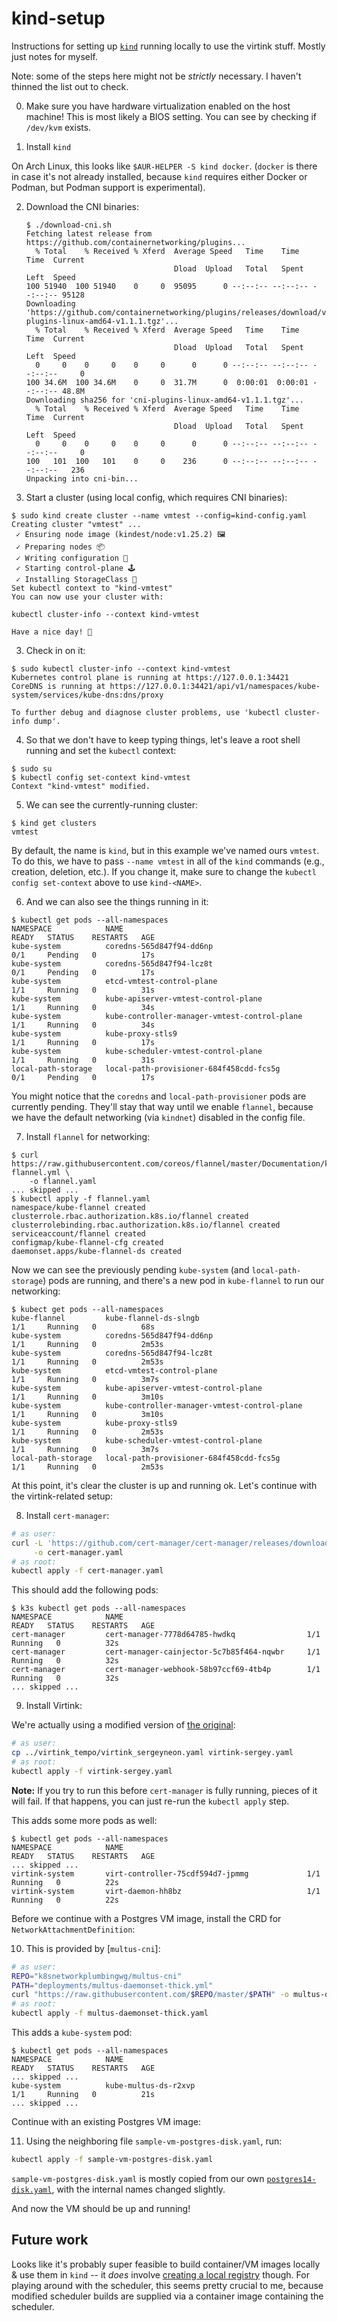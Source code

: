 # kind-setup

Instructions for setting up [`kind`] running locally to use the virtink stuff. Mostly just notes for
myself.

Note: some of the steps here might not be *strictly* necessary. I haven't thinned the list out to
check.

[`kind`]: https://github.com/kubernetes-sigs/kind

0. Make sure you have hardware virtualization enabled on the host machine! This is most likely a
   BIOS setting. You can see by checking if `/dev/kvm` exists.

1. Install `kind`

  On Arch Linux, this looks like `$AUR-HELPER -S kind docker`. (`docker` is there in case it's not
  already installed, because `kind` requires either Docker or Podman, but Podman support is
  experimental).

2. Download the CNI binaries:
   ```console
   $ ./download-cni.sh
   Fetching latest release from https://github.com/containernetworking/plugins...
     % Total    % Received % Xferd  Average Speed   Time    Time     Time  Current
                                    Dload  Upload   Total   Spent    Left  Speed
   100 51940  100 51940    0     0  95095      0 --:--:-- --:--:-- --:--:-- 95128
   Downloading 'https://github.com/containernetworking/plugins/releases/download/v1.1.1/cni-plugins-linux-amd64-v1.1.1.tgz'...
     % Total    % Received % Xferd  Average Speed   Time    Time     Time  Current
                                    Dload  Upload   Total   Spent    Left  Speed
     0     0    0     0    0     0      0      0 --:--:-- --:--:-- --:--:--     0
   100 34.6M  100 34.6M    0     0  31.7M      0  0:00:01  0:00:01 --:--:-- 48.8M
   Downloading sha256 for 'cni-plugins-linux-amd64-v1.1.1.tgz'...
     % Total    % Received % Xferd  Average Speed   Time    Time     Time  Current
                                    Dload  Upload   Total   Spent    Left  Speed
     0     0    0     0    0     0      0      0 --:--:-- --:--:-- --:--:--     0
   100   101  100   101    0     0    236      0 --:--:-- --:--:-- --:--:--   236
   Unpacking into cni-bin...
   ```

2. Start a cluster (using local config, which requires CNI binaries):
  ```console
  $ sudo kind create cluster --name vmtest --config=kind-config.yaml
  Creating cluster "vmtest" ...
   ✓ Ensuring node image (kindest/node:v1.25.2) 🖼
   ✓ Preparing nodes 📦
   ✓ Writing configuration 📜
   ✓ Starting control-plane 🕹️
   ✓ Installing StorageClass 💾
  Set kubectl context to "kind-vmtest"
  You can now use your cluster with:
  
  kubectl cluster-info --context kind-vmtest
  
  Have a nice day! 👋
  ```

3. Check in on it:
  ```console
  $ sudo kubectl cluster-info --context kind-vmtest
  Kubernetes control plane is running at https://127.0.0.1:34421
  CoreDNS is running at https://127.0.0.1:34421/api/v1/namespaces/kube-system/services/kube-dns:dns/proxy
  
  To further debug and diagnose cluster problems, use 'kubectl cluster-info dump'.
  ```

4. So that we don't have to keep typing things, let's leave a root shell running and set the
  `kubectl` context:
  ```console
  $ sudo su
  $ kubectl config set-context kind-vmtest
  Context "kind-vmtest" modified.
  ```

5. We can see the currently-running cluster:
  ```console
  $ kind get clusters
  vmtest
  ```
  By default, the name is `kind`, but in this example we've named ours `vmtest`. To do this, we have
  to pass `--name vmtest` in all of the `kind` commands (e.g., creation, deletion, etc.). If you
  change it, make sure to change the `kubectl config set-context` above to use `kind-<NAME>`.

6. And we can also see the things running in it:
  ```console
  $ kubectl get pods --all-namespaces
  NAMESPACE            NAME                                           READY   STATUS    RESTARTS   AGE
  kube-system          coredns-565d847f94-dd6np                       0/1     Pending   0          17s
  kube-system          coredns-565d847f94-lcz8t                       0/1     Pending   0          17s
  kube-system          etcd-vmtest-control-plane                      1/1     Running   0          31s
  kube-system          kube-apiserver-vmtest-control-plane            1/1     Running   0          34s
  kube-system          kube-controller-manager-vmtest-control-plane   1/1     Running   0          34s
  kube-system          kube-proxy-stls9                               1/1     Running   0          17s
  kube-system          kube-scheduler-vmtest-control-plane            1/1     Running   0          31s
  local-path-storage   local-path-provisioner-684f458cdd-fcs5g        0/1     Pending   0          17s
  ```
  You might notice that the `coredns` and `local-path-provisioner` pods are currently pending.
  They'll stay that way until we enable `flannel`, because we have the default networking (via
  `kindnet`) disabled in the config file.

7. Install `flannel` for networking:
  ```console
  $ curl https://raw.githubusercontent.com/coreos/flannel/master/Documentation/kube-flannel.yml \
      -o flannel.yaml
  ... skipped ...
  $ kubectl apply -f flannel.yaml
  namespace/kube-flannel created
  clusterrole.rbac.authorization.k8s.io/flannel created
  clusterrolebinding.rbac.authorization.k8s.io/flannel created
  serviceaccount/flannel created
  configmap/kube-flannel-cfg created
  daemonset.apps/kube-flannel-ds created
  ```
  Now we can see the previously pending `kube-system` (and `local-path-storage`) pods are running,
  and there's a new pod in `kube-flannel` to run our networking:
  ```console
  $ kubect get pods --all-namespaces
  kube-flannel         kube-flannel-ds-slngb                          1/1     Running   0          68s
  kube-system          coredns-565d847f94-dd6np                       1/1     Running   0          2m53s
  kube-system          coredns-565d847f94-lcz8t                       1/1     Running   0          2m53s
  kube-system          etcd-vmtest-control-plane                      1/1     Running   0          3m7s
  kube-system          kube-apiserver-vmtest-control-plane            1/1     Running   0          3m10s
  kube-system          kube-controller-manager-vmtest-control-plane   1/1     Running   0          3m10s
  kube-system          kube-proxy-stls9                               1/1     Running   0          2m53s
  kube-system          kube-scheduler-vmtest-control-plane            1/1     Running   0          3m7s
  local-path-storage   local-path-provisioner-684f458cdd-fcs5g        1/1     Running   0          2m53s
  ```

At this point, it's clear the cluster is up and running ok. Let's continue with the virtink-related
setup:

8. Install `cert-manager`:
  ```sh
  # as user:
  curl -L 'https://github.com/cert-manager/cert-manager/releases/download/v1.8.2/cert-manager.yaml' \
       -o cert-manager.yaml
  # as root:
  kubectl apply -f cert-manager.yaml
  ```
  This should add the following pods:
  ```console
  $ k3s kubectl get pods --all-namespaces
  NAMESPACE            NAME                                         READY   STATUS    RESTARTS   AGE
  cert-manager         cert-manager-7778d64785-hwdkq                1/1     Running   0          32s
  cert-manager         cert-manager-cainjector-5c7b85f464-nqwbr     1/1     Running   0          32s
  cert-manager         cert-manager-webhook-58b97ccf69-4tb4p        1/1     Running   0          32s
  ... skipped ...
  ```

9. Install Virtink:

  We're actually using a modified version of [the original]:
  ```sh
  # as user:
  cp ../virtink_tempo/virtink_sergeyneon.yaml virtink-sergey.yaml
  # as root:
  kubectl apply -f virtink-sergey.yaml
  ```

  [the original]: https://github.com/smartxworks/virtink/releases/download/v0.11.0/virtink.yaml

  **Note:** If you try to run this before `cert-manager` is fully running, pieces of it will fail.
  If that happens, you can just re-run the `kubectl apply` step.

  This adds some more pods as well:
  ```console
  $ kubectl get pods --all-namespaces
  NAMESPACE            NAME                                         READY   STATUS    RESTARTS   AGE
  ... skipped ...
  virtink-system       virt-controller-75cdf594d7-jpmmg             1/1     Running   0          22s
  virtink-system       virt-daemon-hh8bz                            1/1     Running   0          22s
  ```

Before we continue with a Postgres VM image, install the CRD for `NetworkAttachmentDefinition`:

10. This is provided by [`multus-cni`]:
  ```sh
  # as user:
  REPO="k8snetworkplumbingwg/multus-cni"
  PATH="deployments/multus-daemonset-thick.yml"
  curl "https://raw.githubusercontent.com/$REPO/master/$PATH" -o multus-daemonset-thick.yaml
  # as root:
  kubectl apply -f multus-daemonset-thick.yaml
  ```
  This adds a `kube-system` pod:
  ```console
  $ kubectl get pods --all-namespaces
  NAMESPACE            NAME                                            READY   STATUS    RESTARTS   AGE
  ... skipped ...
  kube-system          kube-multus-ds-r2xvp                            1/1     Running   0          21s
  ... skipped ...
  ```

Continue with an existing Postgres VM image:

11. Using the neighboring file `sample-vm-postgres-disk.yaml`, run:
  ```sh
  kubectl apply -f sample-vm-postgres-disk.yaml
  ```
  `sample-vm-postgres-disk.yaml` is mostly copied from our own [`postgres14-disk.yaml`], with the
  internal names changed slightly.

  [`postgres14-disk.yaml`]: https://github.com/neondatabase/autoscaling/blob/main/vm_template_samples/postgres14-disk.yaml

And now the VM should be up and running!

## Future work

Looks like it's probably super feasible to build container/VM images locally & use them in `kind` --
it _does_ involve [creating a local registry] though. For playing around with the scheduler, this
seems pretty crucial to me, because modified scheduler builds are supplied via a container image
containing the scheduler.

[creating a local registry]: https://kind.sigs.k8s.io/docs/user/local-registry/
